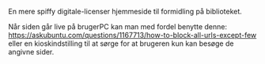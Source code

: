 En mere spiffy digitale-licenser hjemmeside til formidling på biblioteket.

Når siden går live på brugerPC kan man med fordel benytte denne: https://askubuntu.com/questions/1167713/how-to-block-all-urls-except-few eller en kioskindstilling til at sørge for at brugeren kun kan besøge de angivne sider.

